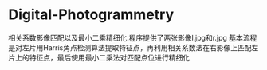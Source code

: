 # Digital-Photogrammetry
相关系数影像匹配以及最小二乘精细化
程序提供了两张影像l.jpg和r.jpg
基本流程是对左片用Harris角点检测算法提取特征点，再利用相关系数法在右影像上匹配左片上的特征点，最后使用最小二乘法对匹配点位进行精细化
